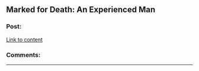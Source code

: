 ## Marked for Death: An Experienced Man

### Post:

[Link to content](https://forums.sufficientvelocity.com/posts/6956960/)

### Comments:

---

